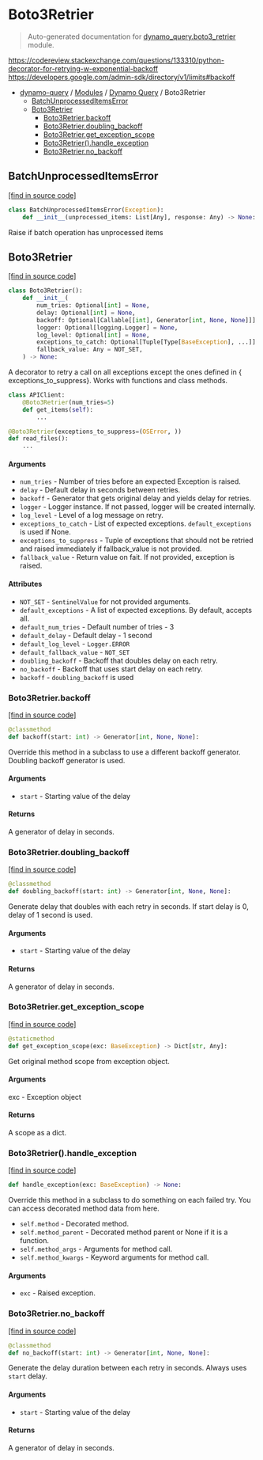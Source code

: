 # Boto3Retrier

> Auto-generated documentation for [dynamo_query.boto3_retrier](https://github.com/altitudenetworks/dynamo_query/blob/master/dynamo_query/boto3_retrier.py) module.

https://codereview.stackexchange.com/questions/133310/python-decorator-for-retrying-w-exponential-backoff
https://developers.google.com/admin-sdk/directory/v1/limits#backoff

- [dynamo-query](../README.md#dynamo-query) / [Modules](../MODULES.md#dynamo-query-modules) / [Dynamo Query](index.md#dynamo-query) / Boto3Retrier
    - [BatchUnprocessedItemsError](#batchunprocesseditemserror)
    - [Boto3Retrier](#boto3retrier)
        - [Boto3Retrier.backoff](#boto3retrierbackoff)
        - [Boto3Retrier.doubling_backoff](#boto3retrierdoubling_backoff)
        - [Boto3Retrier.get_exception_scope](#boto3retrierget_exception_scope)
        - [Boto3Retrier().handle_exception](#boto3retrierhandle_exception)
        - [Boto3Retrier.no_backoff](#boto3retrierno_backoff)

## BatchUnprocessedItemsError

[[find in source code]](https://github.com/altitudenetworks/dynamo_query/blob/master/dynamo_query/boto3_retrier.py#L33)

```python
class BatchUnprocessedItemsError(Exception):
    def __init__(unprocessed_items: List[Any], response: Any) -> None:
```

Raise if batch operation has unprocessed items

## Boto3Retrier

[[find in source code]](https://github.com/altitudenetworks/dynamo_query/blob/master/dynamo_query/boto3_retrier.py#L50)

```python
class Boto3Retrier():
    def __init__(
        num_tries: Optional[int] = None,
        delay: Optional[int] = None,
        backoff: Optional[Callable[[int], Generator[int, None, None]]] = None,
        logger: Optional[logging.Logger] = None,
        log_level: Optional[int] = None,
        exceptions_to_catch: Optional[Tuple[Type[BaseException], ...]] = None,
        fallback_value: Any = NOT_SET,
    ) -> None:
```

A decorator to retry a call on all exceptions except the ones defined in {
exceptions_to_suppress}.
Works with functions and class methods.

```python
class APIClient:
    @Boto3Retrier(num_tries=5)
    def get_items(self):
        ...

@Boto3Retrier(exceptions_to_suppress=(OSError, ))
def read_files():
    ...
```

#### Arguments

- `num_tries` - Number of tries before an expected Exception is raised.
- `delay` - Default delay in seconds between retries.
- `backoff` - Generator that gets original delay and yields delay for retries.
- `logger` - Logger instance. If not passed, logger will be created internally.
- `log_level` - Level of a log message on retry.
- `exceptions_to_catch` - List of expected exceptions. `default_exceptions` is used if None.
- `exceptions_to_suppress` - Tuple of exceptions that should not be retried and raised
                          immediately if fallback_value is not provided.
- `fallback_value` - Return value on fait. If not provided, exception is raised.

#### Attributes

- `NOT_SET` - `SentinelValue` for not provided arguments.
- `default_exceptions` - A list of expected exceptions. By default, accepts all.
- `default_num_tries` - Default number of tries - 3
- `default_delay` - Default delay - 1 second
- `default_log_level` - `Logger.ERROR`
- `default_fallback_value` - `NOT_SET`
- `doubling_backoff` - Backoff that doubles delay on each retry.
- `no_backoff` - Backoff that uses start delay on each retry.
- `backoff` - `doubling_backoff` is used

### Boto3Retrier.backoff

[[find in source code]](https://github.com/altitudenetworks/dynamo_query/blob/master/dynamo_query/boto3_retrier.py#L177)

```python
@classmethod
def backoff(start: int) -> Generator[int, None, None]:
```

Override this method in a subclass to use a different backoff generator.
Doubling backoff generator is used.

#### Arguments

- `start` - Starting value of the delay

#### Returns

A generator of delay in seconds.

### Boto3Retrier.doubling_backoff

[[find in source code]](https://github.com/altitudenetworks/dynamo_query/blob/master/dynamo_query/boto3_retrier.py#L145)

```python
@classmethod
def doubling_backoff(start: int) -> Generator[int, None, None]:
```

Generate delay that doubles with each retry in seconds. If start delay is 0,
delay of 1 second is used.

#### Arguments

- `start` - Starting value of the delay

#### Returns

A generator of delay in seconds.

### Boto3Retrier.get_exception_scope

[[find in source code]](https://github.com/altitudenetworks/dynamo_query/blob/master/dynamo_query/boto3_retrier.py#L191)

```python
@staticmethod
def get_exception_scope(exc: BaseException) -> Dict[str, Any]:
```

Get original method scope from exception object.

#### Arguments

exc - Exception object

#### Returns

A scope as a dict.

### Boto3Retrier().handle_exception

[[find in source code]](https://github.com/altitudenetworks/dynamo_query/blob/master/dynamo_query/boto3_retrier.py#L210)

```python
def handle_exception(exc: BaseException) -> None:
```

Override this method in a subclass to do something on each failed try.
You can access decorated method data from here.

- `self.method` - Decorated method.
- `self.method_parent` - Decorated method parent or None if it is a function.
- `self.method_args` - Arguments for method call.
- `self.method_kwargs` - Keyword arguments for method call.

#### Arguments

- `exc` - Raised exception.

### Boto3Retrier.no_backoff

[[find in source code]](https://github.com/altitudenetworks/dynamo_query/blob/master/dynamo_query/boto3_retrier.py#L162)

```python
@classmethod
def no_backoff(start: int) -> Generator[int, None, None]:
```

Generate the delay duration between each retry in seconds.
Always uses `start` delay.

#### Arguments

- `start` - Starting value of the delay

#### Returns

A generator of delay in seconds.
